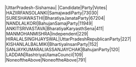  
|UttarPradesh-Sishamau|
|Candidate|Party|Votes|
|HAZIIRFANSOLANKI|SamajwadiParty|73030|
|SURESHAWASTHI|BharatiyaJanataParty|67204|
|NANDLALKORI|BahujanSamajParty|11949|
|ANKITSRIVASTAVA|BharatiyaKaryasthSena|411|
|MANMOHANMISHRA|Independent|229|
|HIRALALSINGHJAYSWAL|UttarPradeshRepublicanParty|227|
|KISHANLALBALMIKI|BhartiyaInsanParty|152|
|SANJAYKUMARALIASSANJAYCHAK|BahujanParty|120|
|LADDAN|RashtriyaUlamaCouncil|109|
|NoneoftheAbove|NoneoftheAbove|791|
